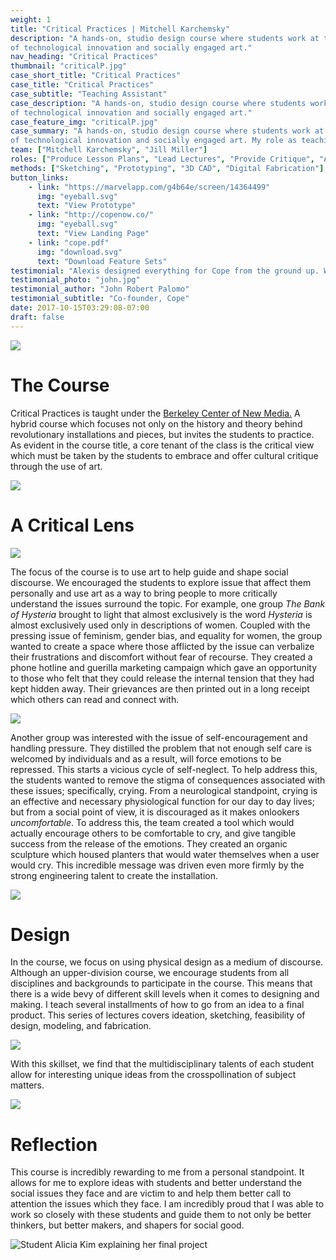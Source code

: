 ```yaml
---
weight: 1
title: "Critical Practices | Mitchell Karchemsky"
description: "A hands-on, studio design course where students work at the intersection
of technological innovation and socially engaged art."
nav_heading: "Critical Practices"
thumbnail: "criticalP.jpg"
case_short_title: "Critical Practices"
case_title: "Critical Practices"
case_subtitle: "Teaching Assistant"
case_description: "A hands-on, studio design course where students work at the intersection
of technological innovation and socially engaged art."
case_feature_img: "criticalP.jpg"
case_summary: "A hands-on, studio design course where students work at the intersection
of technological innovation and socially engaged art. My role as teaching assistant allowed me to lead lectures, execute lesson plans, as well as guide students through one-on-one advising and consulting."
team: ["Mitchell Karchemsky", "Jill Miller"]
roles: ["Produce Lesson Plans", "Lead Lectures", "Provide Critique", "Assist in Grading"]
methods: ["Sketching", "Prototyping", "3D CAD", "Digital Fabrication"]
button_links:
    - link: "https://marvelapp.com/g4b64e/screen/14364499"
      img: "eyeball.svg"
      text: "View Prototype"
    - link: "http://copenow.co/"
      img: "eyeball.svg"
      text: "View Landing Page"
    - link: "cope.pdf"
      img: "download.svg"
      text: "Download Feature Sets"
testimonial: "Alexis designed everything for Cope from the ground up. What I really like about him is his true understanding and grasp of what makes a great UI great. He knows that the user experience needs a lot of refining from customers and he isn't shy to take feedback even if it's critical. Alexis is one of those rare people who just gets it."
testimonial_photo: "john.jpg"
testimonial_author: "John Robert Palomo"
testimonial_subtitle: "Co-founder, Cope"
date: 2017-10-15T03:29:08-07:00
draft: false
---
```


![](/teaching/cp/cp_r.jpg)

# The Course

Critical Practices is taught under the [Berkeley Center of New Media.](http://bcnm.berkeley.edu/about) A hybrid course which focuses not only on the history and theory behind revolutionary installations and pieces, but invites the students to practice. As evident in the course title, a core tenant of the class is the critical view which must be taken by the students to embrace and offer cultural critique through the use of art.

![](/teaching/cp/cp_j.jpg)

# A Critical Lens

![](/teaching/cp/cp_jac.jpeg)

The focus of the course is to use art to help guide and shape social discourse. We encouraged the students to explore issue that affect them personally and use art as a way to bring people to more critically understand the issues surround the topic. For example, one group *The Bank of Hysteria* brought to light that almost exclusively is the word *Hysteria* is almost exclusively used only in descriptions of women. Coupled with the pressing issue of feminism, gender bias, and equality for women, the group wanted to create a space where those afflicted by the issue can verbalize their frustrations and discomfort without fear of recourse. They created a phone hotline and guerilla marketing campaign which gave an opportunity to those who felt that they could release the internal tension that they had kept hidden away. Their grievances are then printed out in a long receipt which others can read and connect with.

![](/teaching/cp/cp_m.jpg)

Another group was interested with the issue of self-encouragement and handling pressure. They distilled the problem that not enough self care is welcomed by individuals and as a result, will force emotions to be repressed. This starts a vicious cycle of self-neglect. To help address this, the students wanted to remove the stigma of consequences associated with these issues; specifically, crying. From a neurological standpoint, crying is an effective and necessary physiological function for our day to day lives; but from a social point of view, it is discouraged as it makes onlookers *uncomfortable*. To address this, the team created a tool which would actually encourage others to be comfortable to cry, and give tangible success from the release of the emotions. They created an organic sculpture which housed planters that would water themselves when a user would cry. This incredible message was driven even more firmly by the strong engineering talent to create the installation. 

![](/teaching/cp/cp_s.jpg)

# Design

In the course, we focus on using physical design as a medium of discourse. Although an upper-division course, we encourage students from all disciplines and backgrounds to participate in the course. This means that there is a wide bevy of different skill levels when it comes to designing and making. I teach several installments of how to go from an idea to a final product. This series of lectures covers ideation, sketching, feasibility of design, modeling, and fabrication. 

![](/teaching/cp/sketch.png)

With this skillset, we find that the multidisciplinary talents of each student allow for interesting unique ideas from the crosspollination of subject matters.

![](/teaching/cp/cp_p.jpg) 

# Reflection

This course is incredibly rewarding to me from a personal standpoint. It allows for me to explore ideas with students and better understand the social issues they face and are victim to and help them better call to attention the issues which they face. I am incredibly proud that I was able to work so closely with these students and guide them to not only be better thinkers, but better makers, and shapers for social good.

![Student Alicia Kim explaining her final project](/teaching/cp/cp_a.jpg)